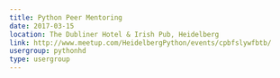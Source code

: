 ```yaml
---
title: Python Peer Mentoring
date: 2017-03-15
location: The Dubliner Hotel & Irish Pub, Heidelberg
link: http://www.meetup.com/HeidelbergPython/events/cpbfslywfbtb/
usergroup: pythonhd
type: usergroup
---
```


